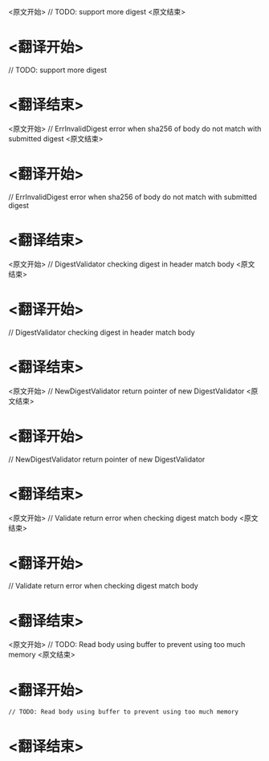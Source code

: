 
<原文开始>
// TODO: support more digest
<原文结束>

# <翻译开始>
// TODO: support more digest
# <翻译结束>


<原文开始>
// ErrInvalidDigest error when sha256 of body do not match with submitted digest
<原文结束>

# <翻译开始>
// ErrInvalidDigest error when sha256 of body do not match with submitted digest
# <翻译结束>


<原文开始>
// DigestValidator checking digest in header match body
<原文结束>

# <翻译开始>
// DigestValidator checking digest in header match body
# <翻译结束>


<原文开始>
// NewDigestValidator return pointer of new DigestValidator
<原文结束>

# <翻译开始>
// NewDigestValidator return pointer of new DigestValidator
# <翻译结束>


<原文开始>
// Validate return error when checking digest match body
<原文结束>

# <翻译开始>
// Validate return error when checking digest match body
# <翻译结束>


<原文开始>
	// TODO: Read body using buffer to prevent using too much memory
<原文结束>

# <翻译开始>
	// TODO: Read body using buffer to prevent using too much memory
# <翻译结束>

